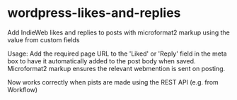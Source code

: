 # wordpress-likes-and-replies

Add IndieWeb likes and replies to posts with microformat2 markup using the value from custom fields

Usage: Add the required page URL to the 'Liked' or 'Reply' field in the meta box to have it automatically added to the post body when saved. Microformat2 markup ensures the relevant webmention is sent on posting.

Now works correctly when pists are made using the REST API (e.g. from Workflow)

   	
